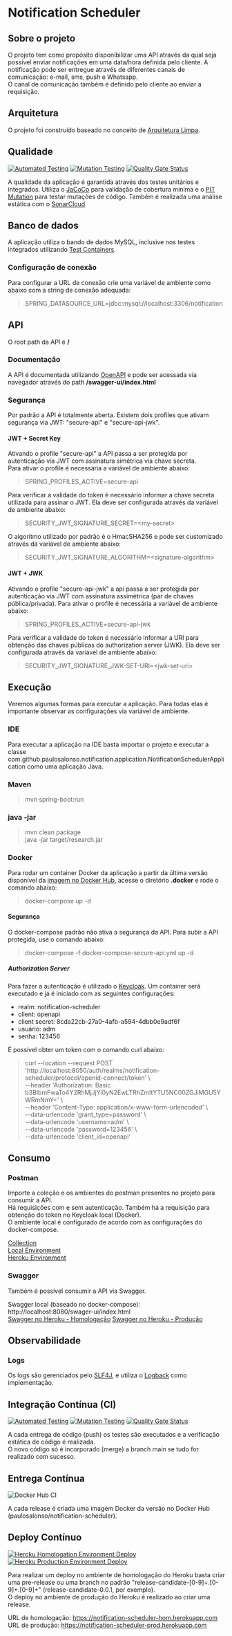 # Notification Scheduler

## Sobre o projeto

O projeto tem como propósito disponibilizar uma API através da qual seja possível enviar notificações em uma data/hora definida pelo cliente. A notificação pode ser entregue através de diferentes canais de comunicação: e-mail, sms, push e Whatsapp.  
O canal de comunicação também é definido pelo cliente ao enviar a requisição.

## Arquitetura

O projeto foi construído baseado no conceito de  [Arquitetura Limpa](https://blog.cleancoder.com/uncle-bob/2012/08/13/the-clean-architecture.html).

## Qualidade
[![Automated Testing](https://github.com/paulosalonso/notification-scheduler/actions/workflows/automated-testing.yml/badge.svg)](https://github.com/paulosalonso/notification-scheduler/actions/workflows/automated-testing.yml)
[![Mutation Testing](https://github.com/paulosalonso/notification-scheduler/actions/workflows/mutation-testing.yml/badge.svg)](https://github.com/paulosalonso/notification-scheduler/actions/workflows/mutation-testing.yml)
[![Quality Gate Status](https://sonarcloud.io/api/project_badges/measure?project=paulosalonso_notification-scheduler&metric=alert_status)](https://sonarcloud.io/dashboard?id=paulosalonso_notification-scheduler)

A qualidade da aplicação é garantida através dos testes unitários e integrados. Utiliza o [JaCoCo](https://www.jacoco.org/) para validação de cobertura mínima e o [PIT Mutation](https://pitest.org/) para testar mutações de código.
Também é realizada uma análise estática com o [SonarCloud](https://sonarcloud.io/dashboard?id=paulosalonso_research).

## Banco de dados

A aplicação utiliza o bando de dados MySQL, inclusive nos testes integrados utilizando [Test Containers](https://www.testcontainers.org/).

### Configuração de conexão

Para configurar a URL de conexão crie uma variável de ambiente como abaixo com a string de conexão adequada:

> SPRING_DATASOURCE_URL=jdbc:mysql://localhost:3306/notification

## API

O root path da API é __/__

### Documentação

A API é documentada utilizando [OpenAPI](https://swagger.io/specification/) e pode ser acessada via navegador através do path __/swagger-ui/index.html__

### Segurança

Por padrão a API é totalmente aberta. Existem dois profiles que ativam segurança via JWT: "secure-api" e "secure-api-jwk".

#### JWT + Secret Key

Ativando o profile "secure-api" a API passa a ser protegida por autenticação via JWT com assinatura simétrica via chave secreta.  
Para ativar o profile é necessária a variável de ambiente abaixo:

> SPRING_PROFILES_ACTIVE=secure-api

Para verificar a validade do token é necessário informar a chave secreta utilizada para assinar o JWT. Ela deve ser configurada através da variável de ambiente abaixo:

> SECURITY_JWT_SIGNATURE_SECRET=\<my-secret\>

O algoritmo utilizado por padrão é o HmacSHA256 e pode ser customizado através da variável de ambiente abaixo:

> SECURITY_JWT_SIGNATURE_ALGORITHM=\<signature-algorithm\>

#### JWT + JWK

Ativando o profile "secure-api-jwk" a api passa a ser protegida por autenticação via JWT com assinatura assimétrica (par de chaves pública/privada).
Para ativar o profile é necessária a variável de ambiente abaixo:

> SPRING_PROFILES_ACTIVE=secure-api-jwk

Para verificar a validade do token é necessário informar a URI para obtenção das chaves públicas do authorization server (JWK). Ela deve ser configurada através da variável de ambiente abaixo:

> SECURITY_JWT_SIGNATURE_JWK-SET-URI=\<jwk-set-uri\>

## Execução

Veremos algumas formas para executar a aplicação. Para todas elas é importante observar as configurações via variável de ambiente.

### IDE

Para executar a aplicação na IDE basta importar o projeto e executar a classe com.github.paulosalonso.notification.application.NotificationSchedulerApplication como uma aplicação Java.

### Maven

> mvn spring-boot:run

### java -jar
> mvn clean package \
> java -jar target/research.jar

### Docker

Para rodar um container Docker da aplicação a partir da última versão disponível da [imagem no Docker Hub](https://hub.docker.com/repository/docker/paulosalonso/notification-scheduler), acesse o diretório __.docker__ e rode o comando abaixo:

> docker-compose up -d

#### Segurança

O docker-compose padrão não ativa a segurança da API. Para subir a API protegida, use o comando abaixo:

> docker-compose -f docker-compose-secure-api.yml up -d

##### Authorization Server

Para fazer a autenticação é utilizado o [Keycloak](https://www.keycloak.org/). Um container será executado e já é iniciado com as seguintes configurações:

* realm: notification-scheduler
* client: openapi
* client secret: 8cda22cb-27a0-4afb-a594-4dbb0e9adf6f
* usuário: adm
* senha: 123456

É possível obter um token com o comando curl abaixo:

> curl --location --request POST 'http://localhost:8050/auth/realms/notification-scheduler/protocol/openid-connect/token' \\ \
> --header 'Authorization: Basic b3BlbmFwaTo4Y2RhMjJjYi0yN2EwLTRhZmItYTU5NC00ZGJiMGU5YWRmNmY=' \\ \
> --header 'Content-Type: application/x-www-form-urlencoded' \\ \
> --data-urlencode 'grant_type=password' \\ \
> --data-urlencode 'username=adm' \\ \
> --data-urlencode 'password=123456' \\ \
> --data-urlencode 'client_id=openapi'

## Consumo

### Postman

Importe a coleção e os ambientes do postman presentes no projeto para consumir a API.  
Há requisições com e sem autenticação. Também há a requisição para obtenção do token no Keycloak local (Docker).  
O ambiente local é configurado de acordo com as configurações do docker-compose.

[Collection](https://github.com/paulosalonso/notification-scheduler/blob/main/.postman/Notification%20Scheduler.postman_collection.json)  
[Local Environment](https://github.com/paulosalonso/notification-scheduler/blob/main/.postman/Notification%20Scheduler%20-%20Local.postman_environment.json)  
[Heroku Environment](https://github.com/paulosalonso/notification-scheduler/blob/main/.postman/Notification%20Scheduler%20-%20Heroku.postman_environment.json)

### Swagger

Também é possível consumir a API via Swagger.

Swagger local (baseado no docker-compose): http://localhost:8080/swager-ui/index.html  
[Swagger no Heroku - Homologação](https://notification-scheduler-hom.herokuapp.com/swager-ui/index.html)
[Swagger no Heroku - Produção](https://notification-scheduler-prod.herokuapp.com/swager-ui/index.html)

## Observabilidade

### Logs

Os logs são gerenciados pelo [SLF4J](http://www.slf4j.org/), e utiliza o [Logback](http://logback.qos.ch/) como implementação.

[comment]: <> (### Métricas)

[comment]: <> (A aplicação utiliza do [Spring Actuator]&#40;https://docs.spring.io/spring-boot/docs/current/actuator-api/htmlsingle/&#41; para expor dados sobre sua execução.)

[comment]: <> (### Dashboard)

[comment]: <> (O docker-compose existente no projeto inclui o [Prometheus]&#40;https://prometheus.io/&#41; e o [Grafana]&#40;https://grafana.com/&#41;.)

[comment]: <> (O Grafana é exposto na porta 3000 com usuário __admin__ e senha __123456__. Ao logar, será exibido um dashboard preconfigurado que consome os dados fornecidos pelo Actuator ao Prometheus.)

## Integração Contínua (CI)

[![Automated Testing](https://github.com/paulosalonso/notification-scheduler/actions/workflows/automated-testing.yml/badge.svg)](https://github.com/paulosalonso/notification-scheduler/actions/workflows/automated-testing.yml)
[![Mutation Testing](https://github.com/paulosalonso/notification-scheduler/actions/workflows/mutation-testing.yml/badge.svg)](https://github.com/paulosalonso/notification-scheduler/actions/workflows/mutation-testing.yml)
[![Quality Gate Status](https://sonarcloud.io/api/project_badges/measure?project=paulosalonso_notification-scheduler&metric=alert_status)](https://sonarcloud.io/dashboard?id=paulosalonso_notification-scheduler)

A cada entrega de código (push) os testes são executados e a verificação estática de código é realizada.  
O novo código só é incorporado (merge) a branch main se tudo for realizado com sucesso.

## Entrega Contínua

![Docker Hub CI](https://github.com/paulosalonso/research/workflows/Docker%20Hub%20CI/badge.svg)

A cada release é criada uma imagem Docker da versão no Docker Hub (paulosalonso/notification-scheduler).

## Deploy Contínuo

[![Heroku Homologation Environment Deploy](https://github.com/paulosalonso/notification-scheduler/actions/workflows/heroku-hom.yml/badge.svg)](https://github.com/paulosalonso/notification-scheduler/actions/workflows/heroku-hom.yml)
[![Heroku Production Environment Deploy](https://github.com/paulosalonso/notification-scheduler/actions/workflows/heroku-prod.yml/badge.svg)](https://github.com/paulosalonso/notification-scheduler/actions/workflows/heroku-prod.yml)

Para realizar um deploy no ambiente de homologação do Heroku basta criar uma pre-release ou uma branch no padrão "release-candidate-[0-9]+.[0-9]+.[0-9]+" (release-candidate-0.0.1, por exemplo).  
O deploy no ambiente de produção do Heroku é realizado ao criar uma release.

URL de homologação: https://notification-scheduler-hom.herokuapp.com
URL de produção: https://notification-scheduler-prod.herokuapp.com